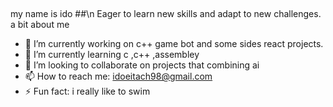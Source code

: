 

##
my name is ido ##\n
Eager to learn new skills and adapt to new challenges. 
a bit about me 
  - 🔭 I’m currently working on c++ game bot and some sides react projects.
  - 🌱 I’m currently learning c ,c++ ,assembley
  - 👯 I’m looking to collaborate on projects that combining ai  
  - 📫 How to reach me: idoeitach98@gmail.com 
  - ⚡ Fun fact: i really like to swim 
